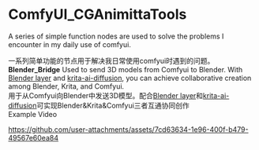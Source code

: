 # ComfyUI_CGAnimittaTools
A series of simple function nodes are used to solve the problems I encounter in my daily use of comfyui.

一系列简单功能的节点用于解决我日常使用comfyui时遇到的问题。  
**Blender_Bridge**
  Used to send 3D models from Comfyui to Blender. With [Blender layer](https://github.com/Yuntokon/BlenderLayer) and [krita-ai-diffusion](https://github.com/Acly/krita-ai-diffusion), you can achieve collaborative creation among Blender, Krita, and Comfyui.  
  用于从Comfyui向Blender中发送3D模型。配合[Blender layer](https://github.com/Yuntokon/BlenderLayer)和[krita-ai-diffusion](https://github.com/Acly/krita-ai-diffusion)可实现Blender&Krita&Comfyui三者互通协同创作  
  Example Video
  

https://github.com/user-attachments/assets/7cd63634-1e96-400f-b479-49567e60ea84



  

